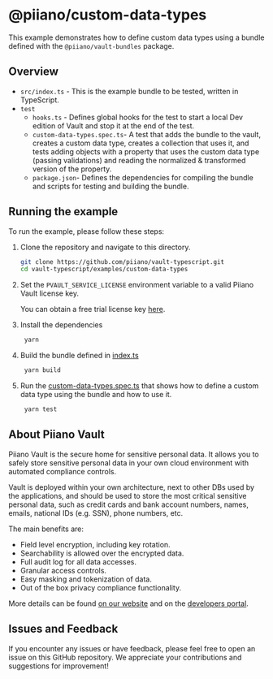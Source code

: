# @piiano/custom-data-types

This example demonstrates how to define custom data types using a bundle defined with the `@piiano/vault-bundles` package.

## Overview

- `src/index.ts` - This is the example bundle to be tested, written in TypeScript.
- `test`
  - `hooks.ts` - Defines global hooks for the test to start a local Dev edition of Vault and stop it at the end of the test.
  - `custom-data-types.spec.ts`- A test that adds the bundle to the vault, creates a custom data type, creates a collection that uses it, and tests adding objects with a property that uses the custom data type (passing validations) and reading the normalized & transformed version of the property.
  - `package.json`- Defines the dependencies for compiling the bundle and scripts for testing and building the bundle.

## Running the example

To run the example, please follow these steps:

1. Clone the repository and navigate to this directory.
   ```bash
   git clone https://github.com/piiano/vault-typescript.git
   cd vault-typescript/examples/custom-data-types
   ```
2. Set the `PVAULT_SERVICE_LICENSE` environment variable to a valid Piiano Vault license key.

   You can obtain a free trial license key [here](https://docs.piiano.com/guides/get-started/).
3. Install the dependencies
   ```bash
    yarn
    ```
4. Build the bundle defined in [index.ts](./src/index.ts)
   ```bash
    yarn build
    ```
   
5. Run the [custom-data-types.spec.ts](./test/custom-data-types.spec.ts) that shows how to define a custom data type using the bundle and how to use it.
   ```bash
    yarn test
    ```

## About Piiano Vault

Piiano Vault is the secure home for sensitive personal data. It allows you to safely store sensitive personal data in your own cloud environment with automated compliance controls.

Vault is deployed within your own architecture, next to other DBs used by the applications, and should be used to store the most critical sensitive personal data, such as credit cards and bank account numbers, names, emails, national IDs (e.g. SSN), phone numbers, etc.

The main benefits are:

- Field level encryption, including key rotation.
- Searchability is allowed over the encrypted data.
- Full audit log for all data accesses.
- Granular access controls.
- Easy masking and tokenization of data.
- Out of the box privacy compliance functionality.

More details can be found [on our website](https://piiano.com/pii-data-privacy-vault/) and on the [developers portal](https://docs.piiano.com/).

## Issues and Feedback

If you encounter any issues or have feedback, please feel free to open an issue on this GitHub repository. We appreciate your contributions and suggestions for improvement!
